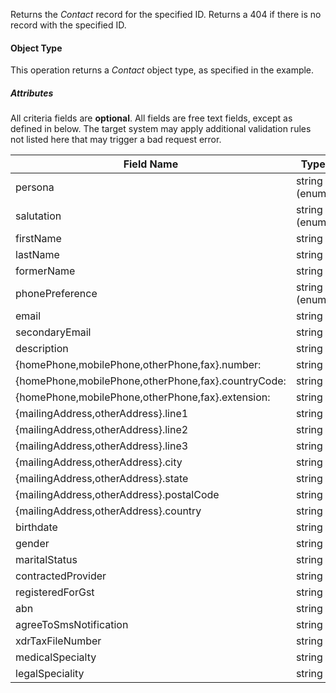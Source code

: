 Returns the *Contact* record for the specified ID. Returns a 404 if there is no record with the specified ID.

#### Object Type ####

This operation returns a *Contact* object type, as specified in the example.

##### Attributes #####

All criteria fields are **optional**. All fields are free text fields, except as defined in below. The target system may apply additional validation rules not listed here that may trigger a bad request error.

Field Name | Type | Required | Example
--- | --- | --- | ---
persona | string (enum) | yes | Provider_Contact
salutation | string (enum) | no | "Mr"
firstName | string | no | "John"
lastName | string | no | "Smith"
formerName | string | no |
phonePreference | string (enum) | no |
email | string | no | "johns@example.org"
secondaryEmail | string | no |
description | string | no | "Free text field"
{homePhone,mobilePhone,otherPhone,fax}.number: | string | no |
{homePhone,mobilePhone,otherPhone,fax}.countryCode: | string | no |
{homePhone,mobilePhone,otherPhone,fax}.extension: | string | no |
{mailingAddress,otherAddress}.line1 | string | no | "A Large Building"
{mailingAddress,otherAddress}.line2 | string | no | "123 Sample St"
{mailingAddress,otherAddress}.line3 | string | no | null
{mailingAddress,otherAddress}.city | string | no | "Sydney"
{mailingAddress,otherAddress}.state | string | no | "NSW"
{mailingAddress,otherAddress}.postalCode | string | no | "2000"
{mailingAddress,otherAddress}.country | string | no | Australia
birthdate | string | no | "1999-03-20"
gender | string | no | "Male"
maritalStatus | string | no | "Married"
contractedProvider | string | no | false
registeredForGst | string | no | true
abn | string | no | "ABN34252"
agreeToSmsNotification | string | no | false
xdrTaxFileNumber | string | no | "XDR3456789"
medicalSpecialty | string | no | null
legalSpeciality | string | no | null

